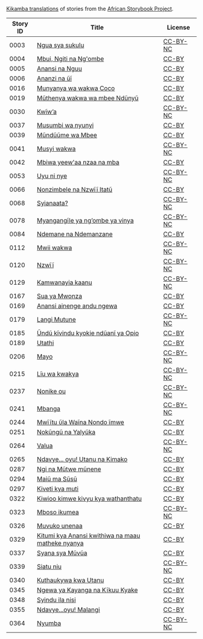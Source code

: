 [Kikamba translations](http://my.africanstorybook.org/language/kikamba) of stories from the [African Storybook Project](http://my.africanstorybook.org).

Story ID | Title | License
-------- | ----- | -------
0003 | [Ngua sya sukulu](http://africanstorybook.org/stories/ngua-sya-sukulu) | [CC-BY-NC](https://creativecommons.org/licenses/by-nc/3.0/)
0004 | [Mbui, Ngiti na Ng'ombe](http://africanstorybook.org/reader.php?id=9686&d=0&a=1) | [CC-BY](https://creativecommons.org/licenses/by/3.0/)
0005 | [Anansi na Nguu](http://africanstorybook.org/stories/anansi-na-nguu) | [CC-BY](https://creativecommons.org/licenses/by/3.0/)
0006 | [Ananzi na ũĩ](http://africanstorybook.org/stories/ananzi-na-ũĩ) | [CC-BY](https://creativecommons.org/licenses/by/3.0/)
0016 | [Munyanya wa wakwa Coco](http://africanstorybook.org/stories/munyanya-wa-wakwa-coco) | [CC-BY](https://creativecommons.org/licenses/by/3.0/)
0019 | [Mũthenya wakwa wa mbee Ndũnyũ](http://africanstorybook.org/stories/mũthenya-wakwa-wa-mbee-ndũnyũ) | [CC-BY](https://creativecommons.org/licenses/by/3.0/)
0030 | [Kwĩw’a](http://africanstorybook.org/stories/kwĩw’) | [CC-BY-NC](https://creativecommons.org/licenses/by-nc/3.0/)
0037 | [Musumbi wa nyunyi](http://africanstorybook.org/stories/musumbi-wa-nyunyi) | [CC-BY](https://creativecommons.org/licenses/by/3.0/)
0039 | [Mũndũũme wa Mbee](http://africanstorybook.org/stories/mũndũũme-wa-mbee) | [CC-BY](https://creativecommons.org/licenses/by/3.0/)
0041 | [Musyi wakwa](http://africanstorybook.org/stories/musyi-wakwa) | [CC-BY-NC](https://creativecommons.org/licenses/by-nc/3.0/)
0042 | [Mbiwa yeew&#039;aa nzaa na mba](http://africanstorybook.org/stories/mbiwa-yeewaa-nzaa-na-mba) | [CC-BY](https://creativecommons.org/licenses/by/3.0/)
0053 | [Uyu ni nye](http://africanstorybook.org/stories/uyu-ni-nye) | [CC-BY-NC](https://creativecommons.org/licenses/by-nc/3.0/)
0066 | [Nonzimbele na Nzwĩĩ Itatũ](http://africanstorybook.org/stories/nonzimbele-na-nzwĩĩ-itatũ) | [CC-BY](https://creativecommons.org/licenses/by/3.0/)
0068 | [Syianaata?](http://africanstorybook.org/stories/syianaata) | [CC-BY-NC](https://creativecommons.org/licenses/by-nc/3.0/)
0078 | [Myangangĩle ya ng’ombe ya vinya](http://africanstorybook.org/stories/myangangĩle-ya-ng’ombe-ya-vinya) | [CC-BY-NC](https://creativecommons.org/licenses/by-nc/3.0/)
0084 | [Ndemane na Ndemanzane](http://africanstorybook.org/stories/ndemane-na-ndemanzane) | [CC-BY](https://creativecommons.org/licenses/by/3.0/)
0112 | [Mwii wakwa](http://africanstorybook.org/stories/mwii-wakwa) | [CC-BY-NC](https://creativecommons.org/licenses/by-nc/3.0/)
0120 | [Nzwĩĩ](http://africanstorybook.org/stories/nzwĩĩ) | [CC-BY-NC](https://creativecommons.org/licenses/by-nc/3.0/)
0129 | [Kamwanayia kaanu](http://africanstorybook.org/stories/kamwanayia-kaanu) | [CC-BY-NC](https://creativecommons.org/licenses/by-nc/3.0/)
0167 | [Sua ya Mwonza](http://africanstorybook.org/stories/sua-ya-mwonza) | [CC-BY](https://creativecommons.org/licenses/by/3.0/)
0169 | [Anansi ainenge andu ngewa](http://africanstorybook.org/stories/anansi-ainenge-andu-ngewa) | [CC-BY](https://creativecommons.org/licenses/by/3.0/)
0179 | [Langi Mutune](http://africanstorybook.org/stories/langi-mutune) | [CC-BY-NC](https://creativecommons.org/licenses/by-nc/3.0/)
0185 | [Ũndũ kĩvindu kyokie ndũanĩ ya Opio](http://africanstorybook.org/stories/ũndũ-kĩvindu-kyokie-ndũanĩ-ya-opio) | [CC-BY](https://creativecommons.org/licenses/by/3.0/)
0189 | [Utathi](http://africanstorybook.org/stories/utathi) | [CC-BY](https://creativecommons.org/licenses/by/4.0/)
0206 | [Mayo](http://africanstorybook.org/stories/mayo) | [CC-BY-NC](https://creativecommons.org/licenses/by-nc/3.0/)
0215 | [Lĩu wa kwakya](http://africanstorybook.org/stories/lĩu-wa-kwakya) | [CC-BY-NC](https://creativecommons.org/licenses/by-nc/3.0/)
0237 | [Nonike ou](http://africanstorybook.org/stories/nonike-ou) | [CC-BY-NC](https://creativecommons.org/licenses/by-nc/3.0/)
0241 | [Mbanga](http://africanstorybook.org/stories/mbanga) | [CC-BY-NC](https://creativecommons.org/licenses/by-nc/3.0/)
0244 | [Mwĩĩtu ῦla Waĩna Nondo ĩmwe](http://africanstorybook.org/stories/mwĩĩtu-ῦla-waĩna-nondo-ĩmwe) | [CC-BY](https://creativecommons.org/licenses/by/3.0/)
0251 | [Nokũngũ na Yalyũka](http://africanstorybook.org/stories/nokũngũ-na-yalyũka) | [CC-BY](https://creativecommons.org/licenses/by/3.0/)
0264 | [Valua](http://africanstorybook.org/stories/valua) | [CC-BY-NC](https://creativecommons.org/licenses/by-nc/3.0/)
0265 | [Ndavye... oyu! Utanu na Kimako](http://africanstorybook.org/stories/ndavye...-oyu-utanu-na-kimako) | [CC-BY](https://creativecommons.org/licenses/by/3.0/)
0287 | [Ngi na Mũtwe mũnene](http://africanstorybook.org/stories/ngi-na-mũtwe-mũnene) | [CC-BY](https://creativecommons.org/licenses/by/3.0/)
0294 | [Maiũ ma Sũsũ](http://africanstorybook.org/stories/maiũ-ma-sũsũ) | [CC-BY](https://creativecommons.org/licenses/by/3.0/)
0297 | [Kiveti kya muti](http://africanstorybook.org/stories/kiveti-kya-muti) | [CC-BY](https://creativecommons.org/licenses/by/3.0/)
0322 | [Kiwioo kimwe kivyu kya wathanthatu](http://africanstorybook.org/stories/kiwioo-kimwe-kivyu-kya-wathanthatu) | [CC-BY](https://creativecommons.org/licenses/by/3.0/)
0323 | [Mboso ikumea](http://africanstorybook.org/stories/mboso-ikumea) | [CC-BY-NC](https://creativecommons.org/licenses/by-nc/3.0/)
0326 | [Muvuko unenaa](http://africanstorybook.org/stories/muvuko-unenaa) | [CC-BY](https://creativecommons.org/licenses/by/3.0/)
0329 | [Kitumi kya Anansi kwithiwa na maau matheke nyanya](http://africanstorybook.org/stories/kitumi-kya-anansi-kwithiwa-na-maau-matheke-nyanya) | [CC-BY](https://creativecommons.org/licenses/by/3.0/)
0337 | [Syana sya Mũvũa](http://africanstorybook.org/stories/syana-sya-mũvũa) | [CC-BY](https://creativecommons.org/licenses/by/3.0/)
0339 | [Siatu niu](http://africanstorybook.org/stories/siatu-niu) | [CC-BY-NC](https://creativecommons.org/licenses/by-nc/3.0/)
0340 | [Kuthaukywa kwa Utanu](http://africanstorybook.org/stories/kuthaukywa-kwa-utanu) | [CC-BY](https://creativecommons.org/licenses/by/3.0/)
0345 | [Ngewa ya Kayanga na Kĩkuu Kyake](http://africanstorybook.org/stories/ngewa-ya-kayanga-na-kĩkuu-kyake) | [CC-BY](https://creativecommons.org/licenses/by/3.0/)
0348 | [Syindu ila nisi](http://africanstorybook.org/stories/syindu-ila-nisi) | [CC-BY](https://creativecommons.org/licenses/by/3.0/)
0355 | [Ndavye...oyu! Malangi](http://africanstorybook.org/stories/ndavye...oyu-malangi) | [CC-BY](https://creativecommons.org/licenses/by/3.0/)
0364 | [Nyumba](http://africanstorybook.org/stories/nyumba) | [CC-BY-NC](https://creativecommons.org/licenses/by-nc/3.0/)
